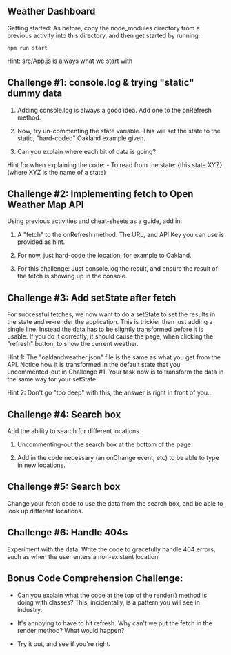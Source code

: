 Weather Dashboard
----------------------

Getting started: As before, copy the node_modules directory from a
previous activity into this directory, and then get started by running:

    npm run start


Hint: src/App.js is always what we start with


Challenge #1: console.log & trying "static" dummy data
----------------------

1. Adding console.log is always a good idea. Add one to the onRefresh
method.

2. Now, try un-commenting the state variable. This will set the state to
the static, "hard-coded" Oakland example given.

3. Can you explain where each bit of data is going?

Hint for when explaining the code:
    - To read from the state:
    {this.state.XYZ}       (where XYZ is the name of a state)

Challenge #2: Implementing fetch to Open Weather Map API
----------------------

Using previous activities and cheat-sheets as a guide, add in:

1. A "fetch" to the onRefresh method. The URL, and API Key you can use is
provided as hint.

2. For now, just hard-code the location, for example to Oakland.

3. For this challenge: Just console.log the result, and ensure the result of
the fetch is showing up in the console.


Challenge #3: Add setState after fetch
----------------------

For successful fetches, we now want to do a setState to set the results
in the state and re-render the application. This is trickier than just
adding a single line. Instead the data has to be slightly transformed
before it is usable.  If you do it correctly, it should cause the page,
when clicking the "refresh" button, to show the current weather.

Hint 1: The "oaklandweather.json" file is the same as what you get from
the API. Notice how it is transformed in the default state that you
uncommented-out in Challenge #1. Your task now is to transform the data
in the same way for your setState.

Hint 2: Don't go "too deep" with this, the answer is right in front of you...


Challenge #4: Search box
----------------------

Add the ability to search for different locations.

1. Uncommenting-out the search box at the bottom of the page

2. Add in the code necessary (an onChange event, etc) to be able to type in new
locations.


Challenge #5: Search box
----------------------

Change your fetch code to use the data from the search box, and be able to look
up different locations.


Challenge #6: Handle 404s
----------------------

Experiment with the data. Write the code to gracefully handle 404
errors, such as when the user enters a non-existent location.



Bonus Code Comprehension Challenge:
----------------------

- Can you explain what the code at the top of the render() method is doing
with classes? This, incidentally, is a pattern you will see in industry.

- It's annoying to have to hit refresh. Why can't we put the fetch in the
render method? What would happen?

- Try it out, and see if you're right.


